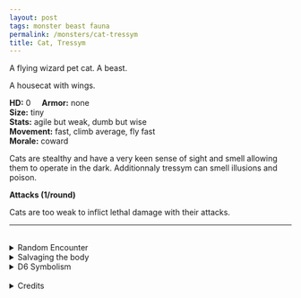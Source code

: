 ```yaml
---
layout: post
tags: monster beast fauna
permalink: /monsters/cat-tressym
title: Cat, Tressym
---
```


A flying wizard pet cat. A beast.

A housecat with wings.

**HD:** 0  &nbsp; &nbsp;  **Armor:** none <br>
**Size:** tiny <br>
**Stats:** agile but weak, dumb but wise<br>
**Movement:** fast, climb average, fly fast <br>
**Morale:** coward <br>

Cats are stealthy and have a very keen sense of sight and smell allowing them to operate in the dark. Additionnaly tressym can smell illusions and poison.

**Attacks (1/round)**

Cats are too weak to inflict lethal damage with their attacks.
<br>

---

<br> 

<details markdown="1">
<summary>Random Encounter</summary>

1. **Monster:** 1D8 tressyms.
1. **Lair:** Hard to reach shelves or gutters. 1/2 chance there are 2D6 kittens. <br>	&nbsp; OR <br>	**Omen:** A cat's meow, very close.
1. **Spoor:** A dead mouse.
1. **Tracks:** A single tressym, just out of range.
1. **Trace:** A hair ball
1. **Trace:** A gnawed wizard slipper.
</details>

<details markdown="1">
<summary>Salvaging the body</summary>

There’s not much to gain their besides a bit of fur and feather.
</details>

<details markdown="1">
<summary>D6 Symbolism</summary>

In local cultures the bat is a symbol of ...

1. Wizards
1. Good luck
1. Love
1. Magic
1. Witch
1. Sacred 
</details>

<br>

<details markdown="1">
<summary>Credits</summary>
The [original tressym](http://adnd.geoshitties.installgentoo.com/mm/tressym.html) is strangely more durable than a goblin, but other than that, its a perfectly servicable and enchanting familiar. There is another 2e monster that is that is virtually identical, the Jana-qitat, found in the [Al-Qadim bestiary](http://adnd.geoshitties.installgentoo.com/mm/catwinge.html), with less magical powers but a [giant version](https://saltygoo.github.io/monsters/cat-tressym-giant). — SaltyGoo
</details>
